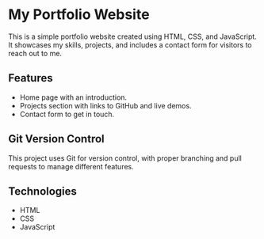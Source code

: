 # My Portfolio Website

This is a simple portfolio website created using HTML, CSS, and JavaScript. It showcases my skills, projects, and includes a contact form for visitors to reach out to me.

## Features

- Home page with an introduction.
- Projects section with links to GitHub and live demos.
- Contact form to get in touch.

## Git Version Control

This project uses Git for version control, with proper branching and pull requests to manage different features.

## Technologies

- HTML
- CSS
- JavaScript
